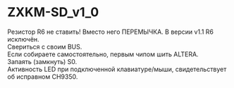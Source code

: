 # ZXKM-SD_v1_0
Резистор R6 не ставить! Вместо него ПЕРЕМЫЧКА. В версии v1.1 R6 исключён.    
Свериться с своим BUS.    
Если собираете самостоятельно, первым чипом шить ALTERA.    
Запаять (замкнуть) S0.    
Активность LED при подключенной клавиатуре/мыши, свидетельствует об исправном CH9350.    
